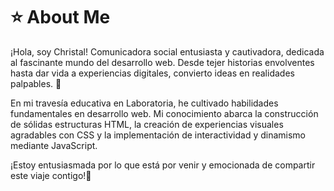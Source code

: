 # ⭐ About Me
¡Hola, soy Christal! Comunicadora social entusiasta y cautivadora, dedicada al fascinante mundo del desarrollo web. Desde tejer historias envolventes hasta dar vida a experiencias digitales, convierto ideas en realidades palpables. 🚀

En mi travesía educativa en Laboratoria, he cultivado habilidades fundamentales en desarrollo web. Mi conocimiento abarca la construcción de sólidas estructuras HTML, la creación de experiencias visuales agradables con CSS y la implementación de interactividad y dinamismo mediante JavaScript.

¡Estoy entusiasmada por lo que está por venir y emocionada de compartir este viaje contigo!🚀
